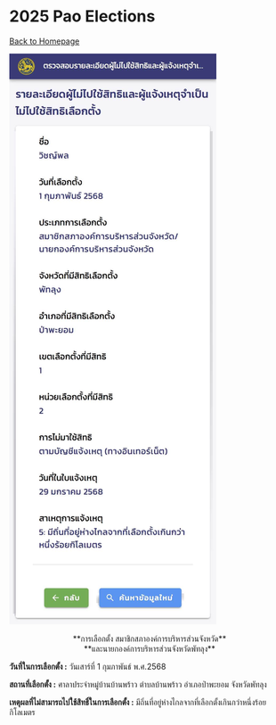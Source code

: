 # 2025 Pao Elections

[ Back to Homepage ](https://witchapolinaksorn.github.io)

![pao-election](/img/pao-election.jpg)

<center>**การเลือกตั้ง สมาชิกสภาองค์การบริหารส่วนจังหวัด**</center>


<center>**และนายกองค์การบริหารส่วนจังหวัดพัทลุง**</center>


**วันที่ในการเลือกตั้ง :** วันเสาร์ที่ 1 กุมภาพันธ์ พ.ศ.2568


**สถานที่เลือกตั้ง :** ศาลาประจำหมู่บ้านบ้านพร้าว ตำบลบ้านพร้าว อำเภอป่าพะยอม จังหวัดพัทลุง


**เหตุผลที่ไม่สามารถไปใช้สิทธิ์ในการเลือกตั้ง :** มีถิ่นที่อยู่ห่างไกลจากที่เลือกตั้งเกินกว่าหนึ่งร้อยกิโลเมตร